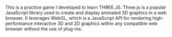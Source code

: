 This is a practice game I developed to learn THREE.JS.
Three.js is a popular JavaScript library used to create and display animated 3D graphics in a web browser. It leverages WebGL, which is a JavaScript API for rendering high-performance interactive 3D and 2D graphics within any compatible web browser without the use of plug-ins.

